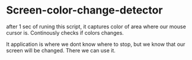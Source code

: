 # Screen-color-change-detector

after 1 sec of runing this script, it captures color of area where our mouse cursor is. Continously checks if colors changes.

It application is where we dont know where to stop, but we know that our screen will be changed. There we can use it.
